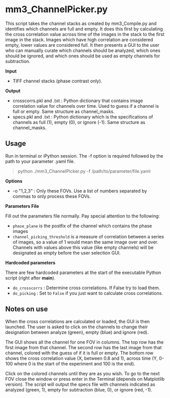 # mm3_ChannelPicker.py

This script takes the channel stacks as created by mm3_Compile.py and identifies which channels are full and empty. It does this first by calculating the cross correlation value across time of the images in the stack to the first image in the stack. Images which have high correlation are considered empty, lower values are considered full. It then presents a GUI to the user who can manually curate which channels should be analyzed, which ones should be ignored, and which ones should be used as empty channels for subtraction.

**Input**
* TIFF channel stacks (phase contrast only).

**Output**
* crosscorrs.pkl and .txt : Python dictionary that contains image correlation value for channels over time. Used to guess if a channel is full or empty. Same structure as channel_masks.
* specs.pkl and .txt : Python dictionary which is the specifications of channels as full (1), empty (0), or ignore (-1). Same structure as channel_masks.

## Usage
Run in terminal or iPython session. The -f option is required followed by the path to your parameter .yaml file.

> python ./mm3_ChannelPicker.py -f /path/to/parameter/file.yaml

**Options**

* -o "1,2,3" : Only these FOVs. Use a list of numbers separated by commas to only process these FOVs.

**Parameters File**

Fill out the parameters file normally. Pay special attention to the following:

* `phase_plane` is the postfix of the channel which contains the phase images
* `channel_picking_threshold` is a measure of correlation between a series of images, so a value of 1 would mean the same image over and over. Channels with values above this value (like empty channels) will be designated as empty before the user selection GUI.

**Hardcoded parameters**

There are few hardcoded parameters at the start of the executable Python script (right after __main__).

* `do_crosscorrs` : Determine cross correlations. If False try to load them.
* `do_picking` : Set to `False` if you just want to calculate cross correlations.

## Notes on use

When the cross correlations are calculated or loaded, the GUI is then launched. The user is asked to click on the channels to change their designation between analyze (green), empty (blue) and ignore (red).

The GUI shows all the channel for one FOV in columns. The top row has the first image from that channel. The second row has the last image from that channel, colored with the guess of if it is full or empty. The bottom row shows the cross correlation value (X, between 0.8 and 1), across time (Y, 0-100 where 0 is the start of the experiment and 100 is the end).

Click on the colored channels until they are as you wish. To go to the next FOV close the window or press enter in the Terminal (depends on Matplotlib version). The script will output the specs file with channels indicated as analyzed (green, 1), empty for subtraction (blue, 0), or ignore (red, -1).
